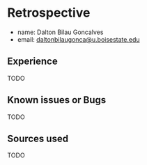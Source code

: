 # Retrospective

- name: Dalton Bilau Goncalves
- email: daltonbilaugonca@u.boisestate.edu

## Experience

TODO

## Known issues or Bugs

TODO

## Sources used

TODO
